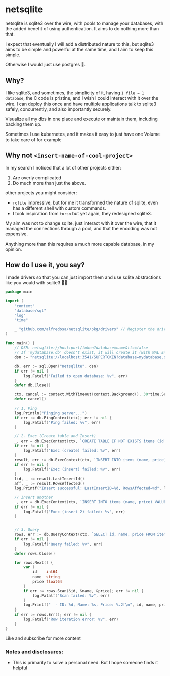 # netsqlite

netsqlite is sqlite3 over the wire, with pools to manage your databases, with the added benefit of using authentication. It aims to do nothing more than that. 

I expect that eventually I will add a distributed nature to this, but sqlite3 aims to be simple and powerful at the same time, and I aim to keep this simple. 

Otherwise I would just use postgres 🐘. 

## Why?

I like sqlite3, and sometimes, the simplicity of it, having `1 file = 1 database`, the C code is pristine, and I wish I could interact with it over the wire. I can deploy this once and have multiple applications talk to sqlite3 safely, concurrently, and also importantly securely. 

Visualize all my dbs in one place and execute or maintain them, including backing them up. 

Sometimes I use kubernetes, and it makes it easy to just have one Volume to take care of for example

## Why not `<insert-name-of-cool-project>`

In my search I noticed that a lot of other projects either:

1. Are overly complicated
2. Do much more than just the above.

other projects you might consider:

- `rqlite` impressive, but for me it transformed the nature of sqlite, even has a different shell with custom commands.
- I took inspiration from `turso` but yet again, they redesigned sqlite3.

My aim was not to change sqlite, just interact with it over the wire, that it managed the connections through a pool, and that the encoding was not expensive.

Anything more than this requires a much more capable database, in my opinion.


## How do I use it, you say?

I made drivers so that you can just import them and use sqlite abstractions like you would with sqlite3 🏴‍☠️ 

``` go
package main

import (
	"context"
	"database/sql"
	"log"
	"time"

	_ "github.com/alfredosa/netsqlite/pkg/drivers" // Register the driver
)

func main() {
	// DSN: netsqlite://host:port/token?database=name&tls=false
	// If 'mydatabase.db' doesn't exist, it will create it (with WAL Enabled, for concurrent usage). 
	dsn := "netsqlite://localhost:3541/SUPERTOKEN?database=mydatabase.db"

	db, err := sql.Open("netsqlite", dsn)
	if err != nil {
		log.Fatalf("Failed to open database: %v", err)
	}
	defer db.Close()

	ctx, cancel := context.WithTimeout(context.Background(), 30*time.Second)
	defer cancel()

	// 1. Ping
	log.Println("Pinging server...")
	if err := db.PingContext(ctx); err != nil {
		log.Fatalf("Ping failed: %v", err)
	}

	// 2. Exec (Create table and Insert)
	_, err = db.ExecContext(ctx, `CREATE TABLE IF NOT EXISTS items (id INTEGER PRIMARY KEY, name TEXT, price REAL)`)
	if err != nil {
		log.Fatalf("Exec (create) failed: %v", err)
	}
	result, err := db.ExecContext(ctx, `INSERT INTO items (name, price) VALUES (?, ?)`, "Gadget", 19.99)
	if err != nil {
		log.Fatalf("Exec (insert) failed: %v", err)
	}
	lid, _ := result.LastInsertId()
	aff, _ := result.RowsAffected()
	log.Printf("Insert successful: LastInsertID=%d, RowsAffected=%d", lid, aff)

    // Insert another
    _, err = db.ExecContext(ctx, `INSERT INTO items (name, price) VALUES (?, ?)`, "Widget", 5.45)
	if err != nil {
		log.Fatalf("Exec (insert 2) failed: %v", err)
	}


	// 3. Query
	rows, err := db.QueryContext(ctx, `SELECT id, name, price FROM items WHERE price > ? ORDER BY id`, 10.0)
	if err != nil {
		log.Fatalf("Query failed: %v", err)
	}
	defer rows.Close()

	for rows.Next() {
		var (
			id    int64
			name  string
			price float64
		}
		if err := rows.Scan(&id, &name, &price); err != nil {
			log.Fatalf("Scan failed: %v", err)
		}
		log.Printf("  - ID: %d, Name: %s, Price: %.2f\n", id, name, price)
	}
	if err := rows.Err(); err != nil {
		log.Fatalf("Row iteration error: %v", err)
	}
}
```

Like and subscribe for more content

### Notes and disclosures:

- This is primarily to solve a personal need. But I hope someone finds it helpful
